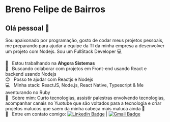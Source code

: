 

# Breno Felipe de Bairros

## Olá pessoal 👋
Sou apaixonado por programação, gosto de codar meus projetos pessoais, me preparando para ajudar a equipe da TI da minha empresa a desenvolver um projeto com Nodejs.
Sou um FullStack Developer :computer:

 :rocket:  &nbsp; Estou trabalhando na **Ahgora Sistemas**
 <br/> :purple_heart: &nbsp; Buscando colaborar com projetos em Front-end usando React e backend usando Nodejs
 <br/> :blush: &nbsp; Posso te ajudar com Reactjs e Nodejs
 <br/> :computer: &nbsp; Minha stack: ReactJS, Node.js, React Native, Typescript & Me aventurando no Ruby
 <br/> 💬  &nbsp; Sobre mim: Curto tecnologias, assistir palestras envolvendo tecnologias, acompanhar canais no Yuotube que são voltados para a tecnologia e criar projetos malucos que saem da minha cabeça mais maluca ainda 🤣
 <br/> :email: &nbsp; Entre em contato comigo: [![Linkedin Badge](https://img.shields.io/badge/-BrenoFelipe-blue?style=flat-square&logo=Linkedin&logoColor=white&link=https://www.linkedin.com/in/breno-felipe-de-bairros/)](https://www.linkedin.com/in/breno-felipe-de-bairros/) 
| 
[![Gmail Badge](https://img.shields.io/badge/-brendo.filipe2050@gmail.com-c14438?style=flat-square&logo=Gmail&logoColor=white&link=mailto:brendo.filipe2050@gmail.com)](mailto:brendo.filipe2050@gmail.com)
